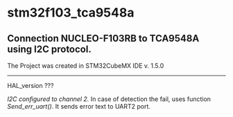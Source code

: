 # stm32f103_tca9548a

Connection NUCLEO-F103RB to TCA9548A using I2C protocol.
---
The Project was created in STM32CubeMX IDE v. 1.5.0
***
HAL_version ???

*I2C configured to channel 2.*
In case of detection the fail, uses function _Send_err_uart()_. It sends error text to UART2 port. 

